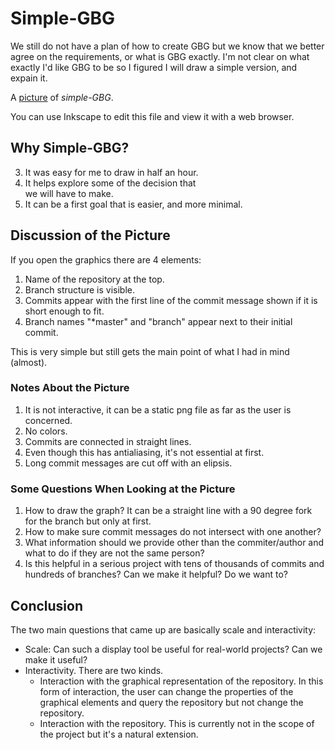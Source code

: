 # Simple-GBG

We still do not have a plan of how to create GBG but we know
that we better agree on the requirements, or what is GBG
exactly. I'm not clear on what exactly I'd like GBG to be so
I figured I will draw a simple version, and expain it.

A [picture](graphics/simple.svg) of _simple-GBG_.

You can use Inkscape to edit this file and view it with a
web browser.

## Why Simple-GBG?

3. It was easy for me to draw in half an hour.
2. It helps explore some of the decision that  
   we will have to make.
1. It can be a first goal that is easier, and more minimal.

## Discussion of the Picture

If you open the graphics there are 4 elements:

1. Name of the repository at the top.
2. Branch structure is visible.
3. Commits appear with the first line of the commit message
  shown if it is short enough to fit.
4. Branch names "*master" and "branch" appear next to their
  initial commit.

This is very simple but still gets the main point of what I
had in mind (almost).

### Notes About the Picture

1. It is not interactive, it can be a static png file as far
  as the user is concerned.
2. No colors.
3. Commits are connected in straight lines.
4. Even though this has antialiasing, it's not essential at
  first.
5. Long commit messages are cut off with an elipsis.

### Some Questions When Looking at the Picture

1. How to draw the graph? It can be a straight line with a
  90 degree fork for the branch but only at first.
2. How to make sure commit messages do not intersect with
  one another?
3. What information should we provide other than the
  commiter/author and what to do if they are not the same
  person?
4. Is this helpful in a serious project with tens of
  thousands of commits and hundreds of branches? Can we
  make it helpful? Do we want to?


## Conclusion

The two main questions that came up are basically scale
and interactivity:

- Scale: Can such a display tool be useful for real-world
  projects? Can we make it useful?
- Interactivity. There are two kinds.
  + Interaction with the graphical representation of the 
    repository. In this form of interaction, the user can
    change the properties of the graphical elements and
    query the repository but not change the repository.
  + Interaction with the repository. This is currently not
    in the scope of the project but it's a natural
    extension.
